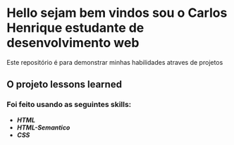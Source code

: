 # Hello sejam bem vindos sou o Carlos Henrique estudante de desenvolvimento web
<p>Este repositório é para demonstrar minhas habilidades atraves de projetos</p>

## O projeto lessons learned 
### Foi feito usando as seguintes skills:
<ul>
  <b><em><li>HTML</li></em></b>
  <b><em><li>HTML-Semantico</li></em></b>
  <b><em><li>CSS</li></em></b>  
</ul>

